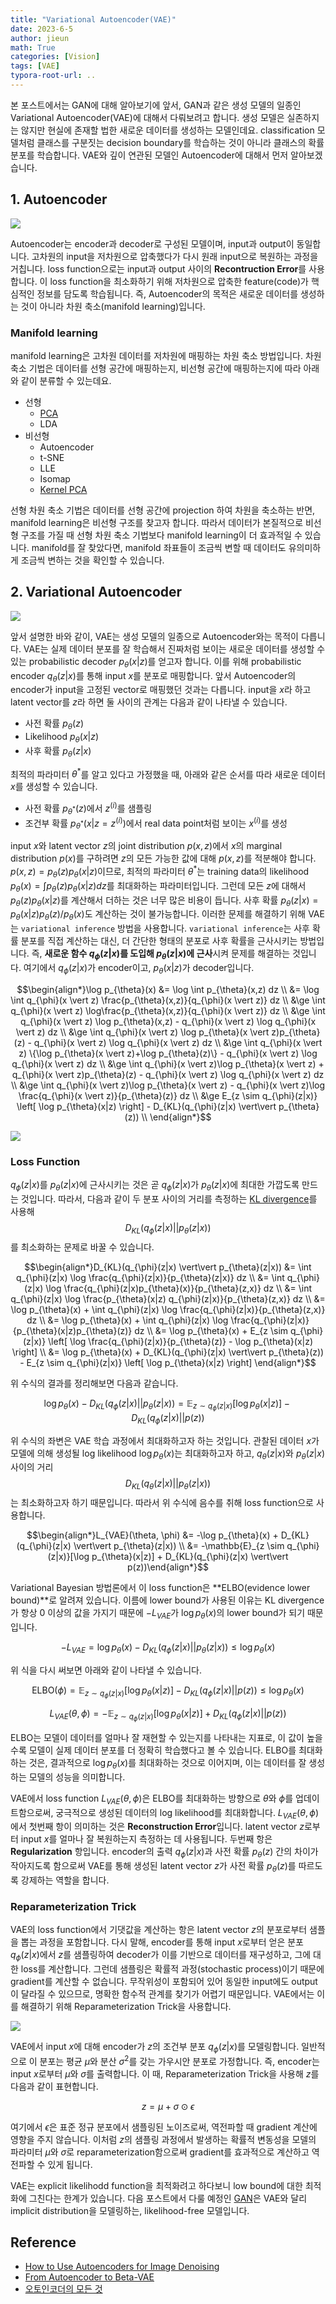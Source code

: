 ```yaml
---
title: "Variational Autoencoder(VAE)"
date: 2023-6-5
author: jieun
math: True
categories: [Vision]
tags: [VAE]
typora-root-url: ..
---
```


본 포스트에서는 GAN에 대해 알아보기에 앞서, GAN과 같은 생성 모델의 일종인 Variational Autoencoder(VAE)에 대해서 다뤄보려고 합니다. 생성 모델은 실존하지는 않지만 현실에 존재할 법한 새로운 데이터를 생성하는 모델인데요. classification 모델처럼 클래스를 구분짓는 decision boundary를 학습하는 것이 아니라 클래스의 확률 분포를 학습합니다. VAE와 깊이 연관된 모델인 Autoencoder에 대해서 먼저 알아보겠습니다.

## 1. Autoencoder

![](/assets/img/gan/ae.png)

Autoencoder는 encoder과 decoder로 구성된 모델이며, input과 output이 동일합니다. 고차원의 input을 저차원으로 압축했다가 다시 원래 input으로 복원하는 과정을 거칩니다. loss function으로는 input과 output 사이의 **Recontruction Error**를 사용합니다. 이 loss function을 최소화하기 위해 저차원으로 압축한 feature(code)가 핵심적인 정보를 담도록 학습됩니다. 즉, Autoencoder의 목적은 새로운 데이터를 생성하는 것이 아니라 차원 축소(manifold learning)입니다.

### Manifold learning

manifold learning은 고차원 데이터를 저차원에 매핑하는 차원 축소 방법입니다. 차원 축소 기법은 데이터를 선형 공간에 매핑하는지, 비선형 공간에 매핑하는지에 따라 아래와 같이 분류할 수 있는데요.

- 선형
  - [PCA](https://jieun121070.github.io/posts/PCA/)
  - LDA
- 비선형
  - Autoencoder
  - t-SNE
  - LLE
  - Isomap
  - [Kernel PCA](https://jieun121070.github.io/posts/Kernel-PCA/)

선형 차원 축소 기법은 데이터를 선형 공간에 projection 하여 차원을 축소하는 반면, manifold learning은 비선형 구조를 찾고자 합니다. 따라서 데이터가 본질적으로 비선형 구조를 가질 때 선형 차원 축소 기법보다 manifold learning이 더 효과적일 수 있습니다. manifold를 잘 찾았다면, manifold 좌표들이 조금씩 변할 때 데이터도 유의미하게 조금씩 변하는 것을 확인할 수 있습니다.

## 2. Variational Autoencoder

![](/assets/img/gan/vae_architecture.png)

앞서 설명한 바와 같이, VAE는 생성 모델의 일종으로 Autoencoder와는 목적이 다릅니다. VAE는 실제 데이터 분포를 잘 학습해서 진짜처럼 보이는 새로운 데이터를 생성할 수 있는 probabilistic decoder $p_\theta(x \vert z)$를 얻고자 합니다. 이를 위해 probabilistic encoder $q_\theta(z \vert x)$를 통해 input $x$를 분포로 매핑합니다. 앞서 Autoencoder의 encoder가 input을 고정된 vector로 매핑했던 것과는 다릅니다. input을 $x$라 하고 latent vector를 $z$라 하면 둘 사이의 관계는 다음과 같이 나타낼 수 있습니다.

- 사전 확률 $p_{\theta}(z)$
- Likelihood $p_{\theta}(x \vert z)$
- 사후 확률 $p_{\theta}(z \vert x)$

최적의 파라미터 $\theta^*$를 알고 있다고 가정했을 때, 아래와 같은 순서를 따라 새로운 데이터 $x$를 생성할 수 있습니다.

- 사전 확률 $p_{\theta^*}(z)$에서 $z^{(i)}$를 샘플링
- 조건부 확률 $p_{\theta^*}(x \vert z=z^{(i)})$에서 real data point처럼 보이는 $x^{(i)}$를 생성

input $x$와 latent vector $z$의 joint distribution $p(x,z)$에서 $x$의 marginal distribution $p(x)$를 구하려면 $z$의 모든 가능한 값에 대해 $p(x,z)$를 적분해야 합니다. $p(x,z)=p_{\theta}(z)p_{\theta}(x \vert z)$이므로, 최적의 파라미터 $\theta^*$는 training data의 likelihood $p_{\theta}(x)=\int{p_{\theta}(z)p_{\theta}(x \vert z)}dz$를 최대화하는 파라미터입니다. 그런데 모든 $z$에 대해서 $p_{\theta}(z)p_{\theta}(x \vert z)$를 계산해서 더하는 것은 너무 많은 비용이 듭니다. 사후 확률 $p_{\theta}(z \vert x)=p_{\theta}(x \vert z)p_{\theta}(z)/p_{\theta}(x)$도 계산하는 것이 불가능합니다. 이러한 문제를 해결하기 위해 VAE는 `variational inference` 방법을 사용합니다. `variational inference`는 사후 확률 분포를 직접 계산하는 대신, 더 간단한 형태의 분포로 사후 확률을 근사시키는 방법입니다. 즉, **새로운 함수 $q_{\phi}(z \vert x)$를 도입해 $p_{\theta}(z \vert x)$에 근사**시켜 문제를 해결하는 것입니다. 여기에서 $q_{\phi}(z \vert x)$가 encoder이고, $p_{\theta}(x \vert z)$가 decoder입니다.

$$\begin{align*}\log p_{\theta}(x) &= \log \int p_{\theta}(x,z) dz \\
&= \log \int q_{\phi}(x \vert z) \frac{p_{\theta}(x,z)}{q_{\phi}(x \vert z)} dz \\
&\ge \int q_{\phi}(x \vert z) \log\frac{p_{\theta}(x,z)}{q_{\phi}(x \vert z)} dz \\
&\ge \int q_{\phi}(x \vert z) \log p_{\theta}(x,z) - q_{\phi}(x \vert z) \log q_{\phi}(x \vert z) dz \\
&\ge \int q_{\phi}(x \vert z) \log p_{\theta}(x \vert z)p_{\theta}(z) - q_{\phi}(x \vert z) \log q_{\phi}(x \vert z) dz \\
&\ge \int q_{\phi}(x \vert z) \{\log p_{\theta}(x \vert z)+\log p_{\theta}(z)\} - q_{\phi}(x \vert z) \log q_{\phi}(x \vert z) dz \\
&\ge \int q_{\phi}(x \vert z)\log p_{\theta}(x \vert z) + q_{\phi}(x \vert z)p_{\theta}(z) - q_{\phi}(x \vert z) \log q_{\phi}(x \vert z) dz \\
&\ge \int q_{\phi}(x \vert z)\log p_{\theta}(x \vert z) - q_{\phi}(x \vert z)\log \frac{q_{\phi}(x \vert z)}{p_{\theta}(z)} dz \\
&\ge E_{z \sim q_{\phi}(z|x)} \left[ \log p_{\theta}(x|z) \right] - D_{KL}(q_{\phi}(z|x) \vert\vert p_{\theta}(z)) \\
\end{align*}$$

![](/assets/img/gan/vae.png)

### Loss Function

$q_{\phi}(z \vert x)$를 $p_{\theta}(z \vert x)$에 근사시키는 것은 곧 $q_{\phi}(z \vert x)$가 $p_{\theta}(z \vert x)$에 최대한 가깝도록 만드는 것입니다. 따라서, 다음과 같이 두 분포 사이의 거리를 측정하는 [KL divergence](https://jieun121070.github.io/posts/%EB%B6%84%ED%8F%AC-%EA%B0%84%EC%9D%98-%EA%B1%B0%EB%A6%AC%EB%A5%BC-%EC%B8%A1%EC%A0%95%ED%95%98%EB%8A%94-%EB%B0%A9%EB%B2%95%EB%93%A4/)를 사용해 $$D_{KL}(q_{\phi}(z \vert x) \vert\vert p_{\theta}(z \vert x))$$를 최소화하는 문제로 바꿀 수 있습니다.

$$\begin{align*}D_{KL}(q_{\phi}(z|x) \vert\vert p_{\theta}(z|x)) &= \int q_{\phi}(z|x) \log \frac{q_{\phi}(z|x)}{p_{\theta}(z|x)} dz \\
&= \int q_{\phi}(z|x) \log \frac{q_{\phi}(z|x)p_{\theta}(x)}{p_{\theta}(z,x)} dz \\
&= \int q_{\phi}(z|x) \log \frac{p_{\theta}(x|z) q_{\phi}(z|x)}{p_{\theta}(z,x)} dz \\
&= \log p_{\theta}(x) + \int q_{\phi}(z|x) \log \frac{q_{\phi}(z|x)}{p_{\theta}(z,x)} dz \\
&= \log p_{\theta}(x) + \int q_{\phi}(z|x) \log \frac{q_{\phi}(z|x)}{p_{\theta}(x|z)p_{\theta}(z)} dz \\
&= \log p_{\theta}(x) + E_{z \sim q_{\phi}(z|x)} \left[ \log \frac{q_{\phi}(z|x)}{p_{\theta}(z)} - \log p_{\theta}(x|z) \right] \\
&= \log p_{\theta}(x) + D_{KL}(q_{\phi}(z|x) \vert\vert p_{\theta}(z)) - E_{z \sim q_{\phi}(z|x)} \left[ \log p_{\theta}(x|z) \right]
\end{align*}$$

위 수식의 결과를 정리해보면 다음과 같습니다.

$$\log p_{\theta}(x) - D_{KL}(q_{\phi}(z|x) \vert\vert p_{\theta}(z|x)) = \mathbb{E}_{z \sim q_{\phi}(z|x)}[\log p_{\theta}(x|z)] - D_{KL}(q_{\phi}(z|x) \vert\vert p(z))$$

위 수식의 좌변은 VAE 학습 과정에서 최대화하고자 하는 것입니다. 관찰된 데이터 $x$가 모델에 의해 생성될 log likelihood $\log p_{\theta}(x)$는 최대화하고자 하고, $q_{\theta}(z \vert x)$와 $p_{\theta}(z \vert x)$ 사이의 거리  $$D_{KL}(q_{\theta}(z \vert x) \vert\vert p_{\theta}(z \vert x))$$는 최소화하고자 하기 때문입니다. 따라서 위 수식에 음수를 취해 loss function으로 사용합니다.

$$\begin{align*}L_{VAE}(\theta, \phi) &= -\log p_{\theta}(x) + D_{KL}(q_{\phi}(z|x) \vert\vert p_{\theta}(z|x)) \\ &= -\mathbb{E}_{z \sim q_{\phi}(z|x)}[\log p_{\theta}(x|z)] + D_{KL}(q_{\phi}(z|x) \vert\vert p(z))\end{align*}$$

Variational Bayesian 방법론에서 이 loss function은 **ELBO(evidence lower bound)**로 알려져 있습니다. 이름에 lower bound가 사용된 이유는 KL divergence가 항상 0 이상의 값을 가지기 때문에 $-L_{VAE}$가 $\log p_{\theta}(x)$의 lower bound가 되기 때문입니다.

$$-L_{VAE} = \log p_{\theta}(x) - D_{KL}(q_{\phi}(z|x) \vert\vert p_{\theta}(z|x)) \leq \log p_{\theta}(x)$$

위 식을 다시 써보면 아래와 같이 나타낼 수 있습니다.

$$\text{ELBO}(\phi)=\mathbb{E}_{z \sim q_{\phi}(z|x)}[\log p_{\theta}(x|z)] - D_{KL}(q_{\phi}(z|x) \vert\vert p(z)) \leq \log p_{\theta}(x) $$

$$L_{VAE}(\theta, \phi) = -\mathbb{E}_{z \sim q_{\phi}(z|x)}[\log p_{\theta}(x|z)] + D_{KL}(q_{\phi}(z|x) \vert\vert p(z))$$

ELBO는 모델이 데이터를 얼마나 잘 재현할 수 있는지를 나타내는 지표로, 이 값이 높을수록 모델이 실제 데이터 분포를 더 정확히 학습했다고 볼 수 있습니다. ELBO를 최대화하는 것은, 결과적으로 $\log p_{\theta}(x)$를 최대화하는 것으로 이어지며, 이는 데이터를 잘 생성하는 모델의 성능을 의미합니다.

VAE에서 loss function $L_{VAE}(\theta, \phi)$은 ELBO를 최대화하는 방향으로 $\theta$와 $\phi$를 업데이트함으로써, 궁극적으로 생성된 데이터의 log likelihood를 최대화합니다. $L_{VAE}(\theta, \phi)$에서 첫번째 항이 의미하는 것은 **Reconstruction Error**입니다. latent vector $z$로부터 input $x$를 얼마나 잘 복원하는지 측정하는 데 사용됩니다. 두번째 항은 **Regularization** 항입니다. encoder의 출력 $q_\phi(z \vert x)$과 사전 확률 $p_{\theta}(z)$ 간의 차이가 작아지도록 함으로써 VAE를 통해 생성된 latent vector $z$가 사전 확률 $p_{\theta}(z)$를 따르도록 강제하는 역할을 합니다.

### Reparameterization Trick

VAE의 loss function에서 기댓값을 계산하는 항은 latent vector $z$의 분포로부터 샘플을 뽑는 과정을 포함합니다. 다시 말해, encoder를 통해 input $x$로부터 얻은 분포 $q_\phi(z \vert x)$에서 $z$를 샘플링하여 decoder가 이를 기반으로 데이터를 재구성하고, 그에 대한 loss를 계산합니다. 그런데 샘플링은 확률적 과정(stochastic process)이기 때문에 gradient를 계산할 수 없습니다. 무작위성이 포함되어 있어 동일한 input에도 output이 달라질 수 있으므로, 명확한 함수적 관계를 찾기가 어렵기 때문입니다. VAE에서는 이를 해결하기 위해 Reparameterization Trick을 사용합니다.

![](/assets/img/gan/vae_trick.png)

VAE에서 input $x$에 대해 encoder가 $z$의 조건부 분포 $q_\phi(z \vert x)$를 모델링합니다. 일반적으로 이 분포는 평균 $\mu$와 분산 $\sigma^2$를 갖는 가우시안 분포로 가정합니다. 즉, encoder는 input $x$로부터 $\mu$와 $\sigma$를 출력합니다. 이 때, Reparameterization Trick을 사용해 $z$를 다음과 같이 표현합니다.

$$z=\mu+\sigma \odot \epsilon$$

여기에서 $\epsilon$은 표준 정규 분포에서 샘플링된 노이즈로써, 역전파할 때 gradient 계산에 영향을 주지 않습니다. 이처럼 $z$의 샘플링 과정에서 발생하는 확률적 변동성을 모델의 파라미터 $\mu$와 $\sigma$로 reparameterization함으로써 gradient를 효과적으로 계산하고 역전파할 수 있게 됩니다.

VAE는 explicit likelihodd function을 최적화려고 하다보니 low bound에 대한 최적화에 그친다는 한계가 있습니다. 다음 포스트에서 다룰 예정인 [GAN](https://jieun121070.github.io/posts/Generative-Adversarial-Networks/)은 VAE와 달리 implicit distribution을 모델링하는, likelihood-free 모델입니다.

## Reference

- [How to Use Autoencoders for Image Denoising](https://www.omdena.com/blog/denoising-autoencoders)
- [From Autoencoder to Beta-VAE](https://lilianweng.github.io/posts/2018-08-12-vae/)
- [오토인코더의 모든 것](https://www.youtube.com/watch?v=o_peo6U7IRM)
